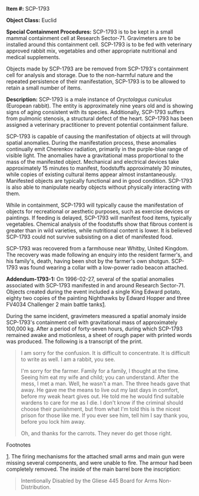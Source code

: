 **Item #:** SCP-1793

**Object Class:** Euclid

**Special Containment Procedures:** SCP-1793 is to be kept in a small mammal containment cell at Research Sector-71. Gravimeters are to be installed around this containment cell. SCP-1793 is to be fed with veterinary approved rabbit mix, vegetables and other appropriate nutritional and medical supplements.

Objects made by SCP-1793 are be removed from SCP-1793's containment cell for analysis and storage. Due to the non-harmful nature and the repeated persistence of their manifestation, SCP-1793 is to be allowed to retain a small number of items.

**Description:** SCP-1793 is a male instance of _Oryctolagus cuniculus_ (European rabbit). The entity is approximately nine years old and is showing signs of aging consistent with its species. Additionally, SCP-1793 suffers from pulmonic stenosis, a structural defect of the heart. SCP-1793 has been assigned a veterinary practitioner to prevent potential containment failure.

SCP-1793 is capable of causing the manifestation of objects at will through spatial anomalies. During the manifestation process, these anomalies continually emit Cherenkov radiation, primarily in the purple-blue range of visible light. The anomalies have a gravitational mass proportional to the mass of the manifested object. Mechanical and electrical devices take approximately 15 minutes to manifest, foodstuffs approximately 30 minutes, while copies of existing cultural items appear almost instantaneously. Manifested objects are typically functional and in good condition. SCP-1793 is also able to manipulate nearby objects without physically interacting with them.

While in containment, SCP-1793 will typically cause the manifestation of objects for recreational or aesthetic purposes, such as exercise devices or paintings. If feeding is delayed, SCP-1793 will manifest food items, typically vegetables. Chemical analysis of the foodstuffs show that fibrous content is greater than in wild varieties, while nutritional content is lower. It is believed SCP-1793 could not survive subsisting on a diet of manifested food.

SCP-1793 was recovered from a farmhouse near Whitby, United Kingdom. The recovery was made following an enquiry into the resident farmer's, and his family's, death, having been shot by the farmer's own shotgun. SCP-1793 was found wearing a collar with a low-power radio beacon attached.

**Addendum-1793-1:** On 1996-02-27, several of the spatial anomalies associated with SCP-1793 manifested in and around Research Sector-71. Objects created during the event included a single King Edward potato, eighty two copies of the painting Nighthawks by Edward Hopper and three FV4034 Challenger 2 main battle tanks[1](javascript:;).

During the same incident, gravimeters measured a spatial anomaly inside SCP-1793's containment cell with gravitational mass of approximately 100,000 kg. After a period of forty-seven hours, during which SCP-1793 remained awake and motionless, a sheet of rough paper with printed words was produced. The following is a transcript of the print.

> I am sorry for the confusion. It is difficult to concentrate. It is difficult to write as well. I am a rabbit, you see.
> 
> I'm sorry for the farmer. Family for a family, I thought at the time. Seeing him eat my wife and child; you can understand. After the mess, I met a man. Well, he wasn't a man. The three heads gave that away. He gave me the means to live out my last days in comfort, before my weak heart gives out. He told me he would find suitable wardens to care for me as I die. I don't know if the criminal should choose their punishment, but from what I'm told this is the nicest prison for those like me. If you ever see him, tell him I say thank you, before you lock him away.
> 
> Oh, and thanks for the carrots. They never do get those right.

Footnotes

[1](javascript:;). The firing mechanisms for the attached small arms and main gun were missing several components, and were unable to fire. The armour had been completely removed. The inside of the main barrel bore the inscription:

> Intentionally Disabled by the Gliese 445 Board for Arms Non-Distribution.